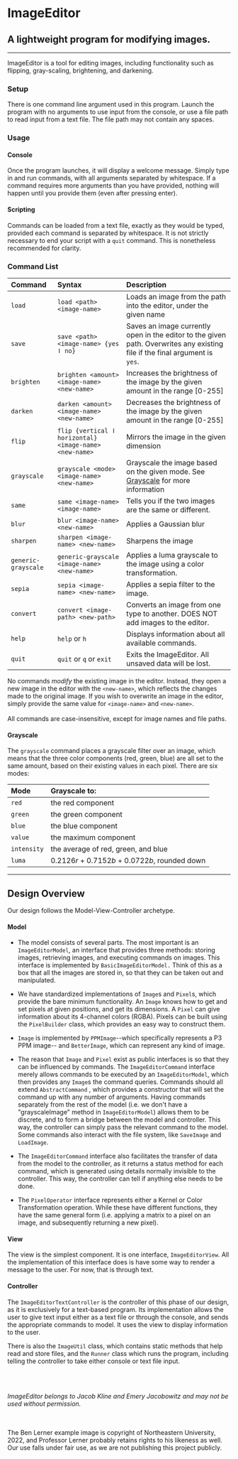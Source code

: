 # ImageEditor

## A lightweight program for modifying images.

---
ImageEditor is a tool for editing images,
including functionality such as flipping, gray-scaling, brightening, and darkening.

### Setup

There is one command line argument used in this program. Launch the program with no arguments to use
input from the console,
or use a file path to read input from a text file. The file path may not contain any spaces.

### Usage

#### Console

Once the program launches, it will display a welcome message. Simply type in and run commands, with
all arguments separated by whitespace.
If a command requires more arguments than you have provided, nothing will happen until you provide
them (even after pressing enter).

#### Scripting

Commands can be loaded from a text file, exactly as they would be typed, provided each command is
separated by whitespace.
It is not strictly necessary to end your script with a `quit` command. This is nonetheless
recommended for clarity.

### Command List

| Command             | Syntax                                                 | Description                                                                                                                 |
|:--------------------|:-------------------------------------------------------|:----------------------------------------------------------------------------------------------------------------------------|
| `load `             | `load <path> <image-name>`                             | Loads an image from the path into the editor, under the given name                                                          |
| `save`              | `save <path> <image-name> {yes ǀ no}`                  | Saves an image currently open in the editor to the given path. Overwrites any existing file if the final argument is `yes`. |
| `brighten`          | `brighten <amount> <image-name> <new-name>`            | Increases the brightness of the image by the given amount in the range [0-255]                                              |
| `darken`            | `darken <amount> <image-name> <new-name>`              | Decreases the brightness of the image by the given amount in the range [0-255]                                              |
| `flip`              | `flip {vertical ǀ horizontal} <image-name> <new-name>` | Mirrors the image in the given dimension                                                                                    |
| `grayscale`         | `grayscale <mode> <image-name> <new-name>`             | Grayscale the image based on the given mode. See [Grayscale](#Grayscale) for more information                               |
| `same`              | `same <image-name> <image-name>`                       | Tells you if the two images are the same or different.                                                                      |
| `blur`              | `blur <image-name> <new-name>`                         | Applies a Gaussian blur                                                                                                     |
| `sharpen`           | `sharpen <image-name> <new-name>`                      | Sharpens the image                                                                                                          |
| `generic-grayscale` | `generic-grayscale <image-name> <new-name>`            | Applies a luma grayscale to the image using a color transformation.                                                         |
| `sepia`             | `sepia <image-name> <new-name>`                        | Applies a sepia filter to the image.                                                                                        |
| `convert`           | `convert <image-path> <new-path>`                      | Converts an image from one type to another. DOES NOT add images to the editor.                                              |
| `help`              | `help` or `h`                                          | Displays information about all available commands.                                                                          |
| `quit`              | `quit` or `q` or `exit`                                | Exits the ImageEditor. All unsaved data will be lost.                                                                       |

No commands *modify* the existing image in the editor. Instead, they open a new image in the editor
with the `<new-name>`,
which reflects the changes made to the original image. If you wish to overwrite an image in the
editor, simply provide the same value for `<image-name>` and `<new-name>`.
<br>
<br>
All commands are case-insensitive, except for image names and file paths.

#### Grayscale

The `grayscale` command places a grayscale filter over an image, which means that the three color
components
(red, green, blue) are all set to the same amount, based on their existing values in each pixel.
There are six modes:

| Mode        | Grayscale to:                                   |
|:------------|:------------------------------------------------|
| `red`       | the red component                               |
| `green`     | the green component                             |
| `blue`      | the blue component                              |
| `value`     | the maximum component                           |
| `intensity` | the average of red, green, and blue             |
| `luma`      | 0.2126*r* + 0.7152*b* + 0.0722*b*, rounded down |

---

## Design Overview

Our design follows the Model-View-Controller archetype.

#### Model

- The model consists of several parts. The most important is an `ImageEditorModel`, an interface
  that
  provides three methods: storing images, retrieving images, and executing commands on images.
  This interface is implemented by `BasicImageEditorModel.` Think of this as a box that all the
  images
  are stored in, so that they can be taken out and manipulated.

- We have standardized implementations of `Image`s and `Pixel`s, which provide the bare minimum
  functionality.
  An `Image` knows how to get and set pixels at given positions, and get its dimensions. A `Pixel`
  can
  give
  information about its 4-channel colors (RGBA). Pixels can be built using the `PixelBuilder` class,
  which provides an easy way to construct them.

- `Image` is implemented by `PPMImage`--which specifically represents a P3 PPM image--
  and `BetterImage`, which can represent any kind of image.

- The reason that `Image` and `Pixel` exist as public interfaces is so that they can be influenced
  by
  commands. The `ImageEditorCommand` interface merely allows commands to be executed by
  an `ImageEditorModel`,
  which then provides any `Image`s the command queries. Commands should all extend `AbstractCommand`
  ,
  which
  provides a constructor that will set the command up with any number of arguments. Having commands
  separately from the rest of the model (i.e. we don't have a "grayscaleImage" method
  in `ImageEditorModel`)
  allows them to be discrete, and to form a bridge between the model and controller. This way, the
  controller
  can simply pass the relevant command to the model. Some commands also interact with the file
  system,
  like `SaveImage` and `LoadImage`.

- The `ImageEditorCommand` interface also facilitates the transfer of data from the model to the
  controller,
  as it returns a status method for each command, which is generated using details normally
  invisible
  to the controller.
  This way, the controller can tell if anything else needs to be done.

- The `PixelOperator` interface represents either a Kernel or Color Transformation operation.
  While these have different functions, they have the same general form (i.e. applying a matrix to a
  pixel on an image,
  and subsequently returning a new pixel).

#### View

The view is the simplest component. It is one interface, `ImageEditorView`. All the implementation
of
this interface does is have some way to render a message to the user. For now, that is through text.

#### Controller

The `ImageEditorTextController` is the controller of this phase of our design, as it is exclusively
for
a text-based program. Its implementation allows the user to give text input either as a text file or
through the console, and sends the appropriate commands to model. It uses the view to display
information to
the user.

There is also the `ImageUtil` class, which contains static methods that help read and store files,
and the `Runner` class which runs the program, including telling the controller to take either
console or text file input.

<br>
<br>

*ImageEditor belongs to Jacob Kline and Emery Jacobowitz and may not be used without permission.*

<br>
<br>
The Ben Lerner example image is copyright of Northeastern University, 2022,
and Professor Lerner probably retains rights to his likeness as well. 
Our use falls under fair use, as we are not publishing this project publicly.
